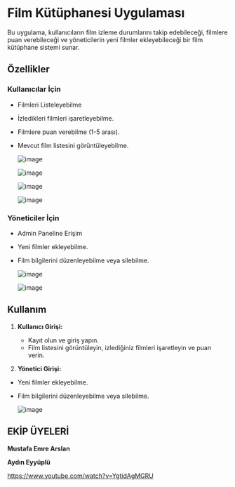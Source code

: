 # Film Kütüphanesi Uygulaması

Bu uygulama, kullanıcıların film izleme durumlarını takip edebileceği, filmlere puan verebileceği ve yöneticilerin yeni filmler ekleyebileceği bir film kütüphane sistemi sunar.

## Özellikler

### Kullanıcılar İçin
- Filmleri Listeleyebilme
- İzledikleri filmleri işaretleyebilme.
- Filmlere puan verebilme (1-5 arası).
- Mevcut film listesini görüntüleyebilme.

  ![image](https://github.com/user-attachments/assets/3d991d25-5fc5-4fbe-8deb-b3661db54994)

  ![image](https://github.com/user-attachments/assets/e64f9c6d-e9bc-476c-bf8f-af063b1a0848)

  ![image](https://github.com/user-attachments/assets/a87561b4-62ad-4feb-8da4-881fc611e089)

  ![image](https://github.com/user-attachments/assets/91f7f550-4aac-444b-a926-c16254b01633)





### Yöneticiler İçin
- Admin Paneline Erişim
- Yeni filmler ekleyebilme.
- Film bilgilerini düzenleyebilme veya silebilme.

  ![image](https://github.com/user-attachments/assets/d8de815a-20e5-445b-b6e6-b878fa08fafc)

  ![image](https://github.com/user-attachments/assets/f2d160ea-de5f-4574-a37f-61a1379e8bd5)



## Kullanım

1. **Kullanıcı Girişi:**
   - Kayıt olun ve giriş yapın.
   - Film listesini görüntüleyin, izlediğiniz filmleri işaretleyin ve puan verin.
  
2. **Yönetici Girişi:**
  - Yeni filmler ekleyebilme.
  - Film bilgilerini düzenleyebilme veya silebilme.

    ![image](https://github.com/user-attachments/assets/c963f70e-c79c-4088-a8cf-99ef0feaca16)


## EKİP ÜYELERİ

**Mustafa Emre Arslan**

**Aydın Eyyüplü**



https://www.youtube.com/watch?v=YgtidAgMGRU
